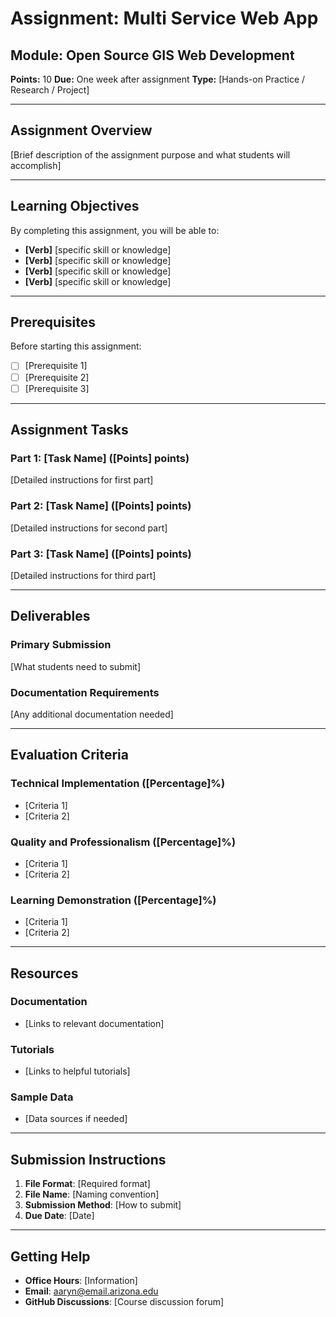 # Assignment: Multi Service Web App

## Module: Open Source GIS Web Development
**Points:** 10
**Due:** One week after assignment
**Type:** [Hands-on Practice / Research / Project]

---

## Assignment Overview

[Brief description of the assignment purpose and what students will accomplish]

---

## Learning Objectives

By completing this assignment, you will be able to:
- **[Verb]** [specific skill or knowledge]
- **[Verb]** [specific skill or knowledge]
- **[Verb]** [specific skill or knowledge]
- **[Verb]** [specific skill or knowledge]

---

## Prerequisites

Before starting this assignment:
- [ ] [Prerequisite 1]
- [ ] [Prerequisite 2]
- [ ] [Prerequisite 3]

---

## Assignment Tasks

### Part 1: [Task Name] ([Points] points)
[Detailed instructions for first part]

### Part 2: [Task Name] ([Points] points)
[Detailed instructions for second part]

### Part 3: [Task Name] ([Points] points)
[Detailed instructions for third part]

---

## Deliverables

### Primary Submission
[What students need to submit]

### Documentation Requirements
[Any additional documentation needed]

---

## Evaluation Criteria

### Technical Implementation ([Percentage]%)
- [Criteria 1]
- [Criteria 2]

### Quality and Professionalism ([Percentage]%)
- [Criteria 1]
- [Criteria 2]

### Learning Demonstration ([Percentage]%)
- [Criteria 1]
- [Criteria 2]

---

## Resources

### Documentation
- [Links to relevant documentation]

### Tutorials
- [Links to helpful tutorials]

### Sample Data
- [Data sources if needed]

---

## Submission Instructions

1. **File Format**: [Required format]
2. **File Name**: [Naming convention]
3. **Submission Method**: [How to submit]
4. **Due Date**: [Date]

---

## Getting Help

- **Office Hours**: [Information]
- **Email**: aaryn@email.arizona.edu
- **GitHub Discussions**: [Course discussion forum]
